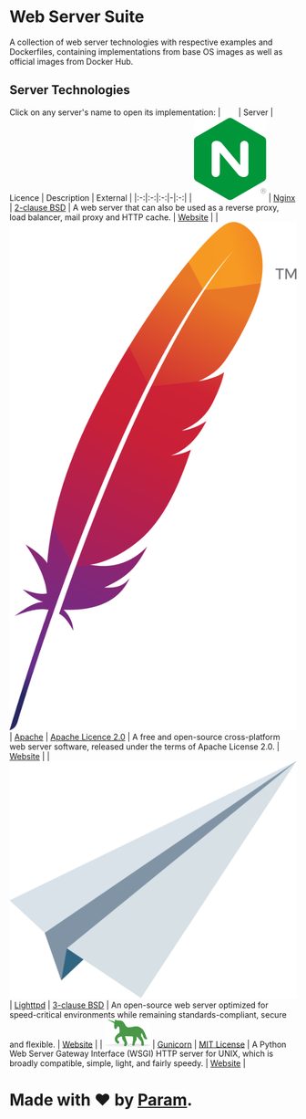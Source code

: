 # Web Server Suite
A collection of web server technologies
with respective examples and Dockerfiles,
containing implementations from base OS images
as well as official images from Docker Hub.

## Server Technologies
Click on any server's name to open its implementation:
| &nbsp;&nbsp;&nbsp;&nbsp;&nbsp;&nbsp; | Server | Licence | Description | External |
|:-:|:-:|:-:|-|:-:|
| [![Nginx](docs/nginx.svg)](servers/nginx) | [Nginx](servers/nginx) | [2-clause BSD](https://en.wikipedia.org/wiki/2-clause_BSD) | A web server that can also be used as a reverse proxy, load balancer, mail proxy and HTTP cache. | [Website](https://www.nginx.com) |
| [![Apache](docs/apache.svg)](servers/apache) | [Apache](servers/apache) | [Apache Licence 2.0](https://en.wikipedia.org/wiki/Apache_License_2.0) | A free and open-source cross-platform web server software, released under the terms of Apache License 2.0. | [Website](https://httpd.apache.org) |
| [![Lighttpd](docs/lighttpd.svg)](servers/lighttpd) | [Lighttpd](servers/lighttpd) | [3-clause BSD](https://en.wikipedia.org/wiki/3-clause_BSD_license) | An open-source web server optimized for speed-critical environments while remaining standards-compliant, secure and flexible. | [Website](https://www.lighttpd.net/) |
| [<img width='80' src='docs/gunicorn.svg' alt='Gunicorn'>](servers/gunicorn) | [Gunicorn](servers/gunicorn) | [MIT License](https://en.wikipedia.org/wiki/MIT_License) | A Python Web Server Gateway Interface (WSGI) HTTP server for UNIX, which is broadly compatible, simple, light, and fairly speedy. | [Website](https://gunicorn.org/) |

# Made with ❤ by [Param](https://www.paramsid.com).